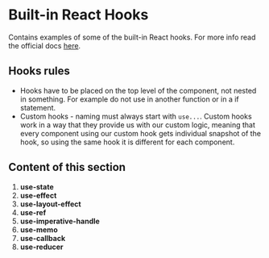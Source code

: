# Built-in React Hooks

Contains examples of some of the built-in React hooks. For more info read the official docs [here](https://react.dev/reference/react/hooks).

## Hooks rules

- Hooks have to be placed on the top level of the component, not nested in something. For example do not use in another function or in a if statement.
- Custom hooks - naming must always start with `use...`. Custom hooks work in a way that they provide us with our custom logic, meaning that every component using our custom hook gets individual snapshot of the hook, so using the same hook it is different for each component.

## Content of this section

1. **use-state**
2. **use-effect**
3. **use-layout-effect**
4. **use-ref**
5. **use-imperative-handle**
6. **use-memo**
7. **use-callback**
8. **use-reducer**
